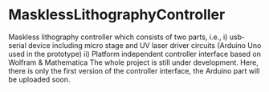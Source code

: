 # MasklessLithographyController
Maskless lithography controller  which consists of two parts, i.e., i)  usb-serial device including micro stage and UV laser driver circuits (Arduino Uno used in the prototype) ii) Platform independent controller interface based on Wolfram &amp; Mathematica
The whole project is still under development. 
Here, there is only the first version of the controller interface, the Arduino part will be uploaded soon.
